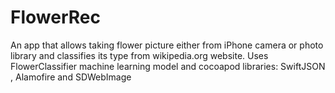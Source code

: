 # FlowerRec
An app that allows taking flower picture either from iPhone camera or photo library and classifies its type from wikipedia.org website. Uses FlowerClassifier machine learning model and cocoapod libraries: SwiftJSON , Alamofire and SDWebImage
